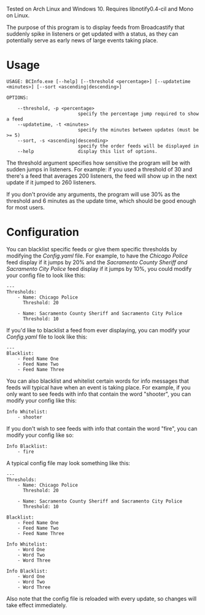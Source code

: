Tested on Arch Linux and Windows 10. Requires libnotify0.4-cil and Mono on Linux.

The purpose of this program is to display feeds from Broadcastify that suddenly spike in listeners or get updated with a status, as they can potentially serve as early news of large events taking place. 

# Usage

```
USAGE: BCInfo.exe [--help] [--threshold <percentage>] [--updatetime <minutes>] [--sort <ascending|descending>]

OPTIONS:

    --threshold, -p <percentage>
                          specify the percentage jump required to show a feed
    --updatetime, -t <minutes>
                          specify the minutes between updates (must be >= 5)
    --sort, -s <ascending|descending>
                          specify the order feeds will be displayed in
    --help                display this list of options.
```

The threshold argument specifies how sensitive the program will be with sudden jumps in listeners.
For example: if you used a threshold of 30 and there's a feed that averages 200 listeners, the feed will show up in the next update if it jumped to 260 listeners.

If you don't provide any arguments, the program will use 30% as the threshold and 6 minutes as the update time, which should be good enough for most users.

# Configuration

You can blacklist specific feeds or give them specific thresholds by modifying the *Config.yaml* file.
For example, to have the *Chicago Police* feed display if it jumps by 20% and the *Sacramento County Sheriff and Sacramento City Police*
feed display if it jumps by 10%, you could modify your config file to look like this:
```
---
Thresholds:
    - Name: Chicago Police
      Threshold: 20

    - Name: Sacramento County Sheriff and Sacramento City Police
      Threshold: 10
```

If you'd like to blacklist a feed from ever displaying, you can modify your *Config.yaml* file to look like this:
```
---
Blacklist:
    - Feed Name One
    - Feed Name Two
    - Feed Name Three
```

You can also blacklist and whitelist certain words for info messages that feeds will typical have when an event is taking place.
For example, if you only want to see feeds with info that contain the word "shooter", you can modify your config like this:
```
Info Whitelist:
    - shooter
```

If you don't wish to see feeds with info that contain the word "fire", you can modify your config like so:
```
Info Blacklist:
    - fire
```

A typical config file may look something like this:
```
---
Thresholds:
    - Name: Chicago Police
      Threshold: 20

    - Name: Sacramento County Sheriff and Sacramento City Police
      Threshold: 10

Blacklist:
    - Feed Name One
    - Feed Name Two
    - Feed Name Three

Info Whitelist:
    - Word One
    - Word Two
    - Word Three

Info Blacklist:
    - Word One
    - Word Two
    - Word Three
```

Also note that the config file is reloaded with every update, so changes will take effect immediately.